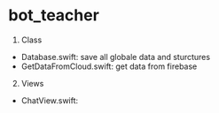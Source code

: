# bot_teacher
1. Class
- Database.swift: save all globale data and sturctures
- GetDataFromCloud.swift: get data from firebase
2. Views
- ChatView.swift: 
